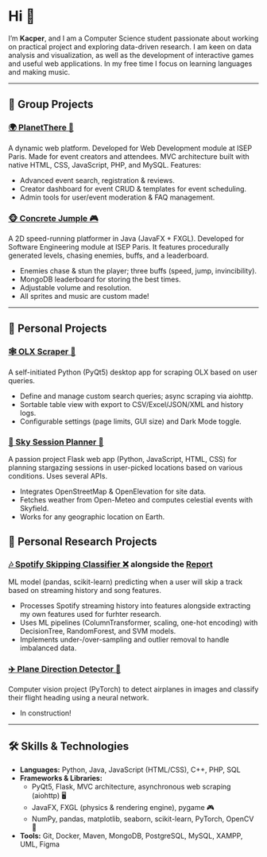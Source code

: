 # Hi :dizzy:
I’m **Kacper**, and I am a Computer Science student passionate about working on practical project and exploring data-driven research. I am keen on data analysis and visualization, as well as the development of interactive games and useful web applications. In my free time I focus on learning languages and making music.

---

## 👥 Group Projects

### [🌍 PlanetThere 📆](https://github.com/Bouchene-Mehdi/PlanetThere)
A dynamic web platform. Developed for Web Development module at ISEP Paris. Made for event creators and attendees. MVC architecture built with native HTML, CSS, JavaScript, PHP, and MySQL. Features:
* Advanced event search, registration & reviews.
* Creator dashboard for event CRUD & templates for event scheduling.
* Admin tools for user/event moderation & FAQ management.

### [🐵 Concrete Jumple 🎮](https://github.com/kjanus03/concrete-jumple)
A 2D speed-running platformer in Java (JavaFX + FXGL). Developed for Software Engineering module at ISEP Paris. It features procedurally generated levels, chasing enemies, buffs, and a leaderboard.
  * Enemies chase & stun the player; three buffs (speed, jump, invincibility).
  * MongoDB leaderboard for storing the best times.
  * Adjustable volume and resolution.
  * All sprites and music are custom made!

---

## 👤 Personal Projects

### [🕸️ OLX Scraper 📄](https://github.com/kjanus03/olx-scrapper)
A self-initiated Python (PyQt5) desktop app for scraping OLX based on user queries.
* Define and manage custom search queries; async scraping via aiohttp.
* Sortable table view with export to CSV/Excel/JSON/XML and history logs.
* Configurable settings (page limits, GUI size) and Dark Mode toggle.

### [🔭 Sky Session Planner 📅](https://github.com/kjanus03/star-session-planner)
A passion project Flask web app (Python, JavaScript, HTML, CSS)  for planning stargazing sessions in user-picked locations based on various conditions. Uses several APIs.
* Integrates OpenStreetMap & OpenElevation for site data.
* Fetches weather from Open-Meteo and computes celestial events with Skyfield.
* Works for any geographic location on Earth.

## 🔬 Personal Research Projects

### [🎶 Spotify Skipping Classifier ❌](https://github.com/kjanus03/spotify-skipping-classification) alongside the [Report](https://github.com/kjanus03/spotify-skipping-classification/blob/master/raport_kacper_janus_3.pdf)
ML model (pandas, scikit-learn) predicting when a user will skip a track based on streaming history and song features.
* Processes Spotify streaming history into features alongside extracting my own features used for furhter research.
* Uses ML pipelines (ColumnTransformer, scaling, one-hot encoding) with DecisionTree, RandomForest, and SVM models.
* Implements under-/over-sampling and outlier removal to handle imbalanced data.

### [✈️ Plane Direction Detector 🧭](https://github.com/kjanus03/plane-direction-detector)
Computer vision project (PyTorch) to detect airplanes in images and classify their flight heading using a neural network.
  * In construction!
---

## 🛠️ Skills & Technologies

* **Languages:** Python, Java, JavaScript (HTML/CSS), C++, PHP, SQL
* **Frameworks & Libraries:**
  * PyQt5, Flask, MVC architecture, asynchronous web scraping (aiohttp) 🖥️
  * JavaFX, FXGL (physics & rendering engine), pygame 🎮
  * NumPy, pandas, matplotlib, seaborn, scikit-learn, PyTorch, OpenCV 🤖
* **Tools:** Git, Docker, Maven, MongoDB, PostgreSQL, MySQL, XAMPP, UML, Figma


